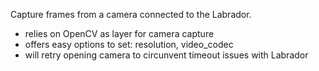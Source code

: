 Capture frames from a camera connected to the Labrador. 

- relies on OpenCV as layer for camera capture
- offers easy options to set: resolution, video_codec
- will retry opening camera to circunvent timeout issues with Labrador
